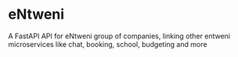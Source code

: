 # eNtweni
A FastAPI API for eNtweni group of companies, linking other entweni microservices like chat, booking, school, budgeting and more
